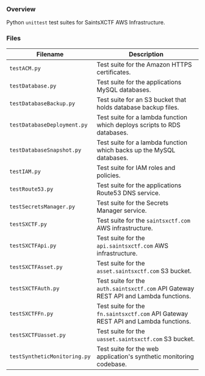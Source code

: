 ### Overview

Python `unittest` test suites for SaintsXCTF AWS Infrastructure.

### Files

| Filename                     | Description                                                                         |
|------------------------------|-------------------------------------------------------------------------------------|
| `testACM.py`                 | Test suite for the Amazon HTTPS certificates.                                       |
| `testDatabase.py`            | Test suite for the applications MySQL databases.                                    |
| `testDatabaseBackup.py`      | Test suite for an S3 bucket that holds database backup files.                       |
| `testDatabaseDeployment.py`  | Test suite for a lambda function which deploys scripts to RDS databases.            |
| `testDatabaseSnapshot.py`    | Test suite for a lambda function which backs up the MySQL databases.                |
| `testIAM.py`                 | Test suite for IAM roles and policies.                                              |
| `testRoute53.py`             | Test suite for the applications Route53 DNS service.                                |
| `testSecretsManager.py`      | Test suite for the Secrets Manager service.                                         |
| `testSXCTF.py`               | Test suite for the `saintsxctf.com` AWS infrastructure.                             |
| `testSXCTFApi.py`            | Test suite for the `api.saintsxctf.com` AWS infrastructure.                         |
| `testSXCTFAsset.py`          | Test suite for the `asset.saintsxctf.com` S3 bucket.                                |
| `testSXCTFAuth.py`           | Test suite for the `auth.saintsxctf.com` API Gateway REST API and Lambda functions. |
| `testSXCTFFn.py`             | Test suite for the `fn.saintsxctf.com` API Gateway REST API and Lambda functions.   |
| `testSXCTFUasset.py`         | Test suite for the `uasset.saintsxctf.com` S3 bucket.                               |
| `testSyntheticMonitoring.py` | Test suite for the web application's synthetic monitoring codebase.                 |
